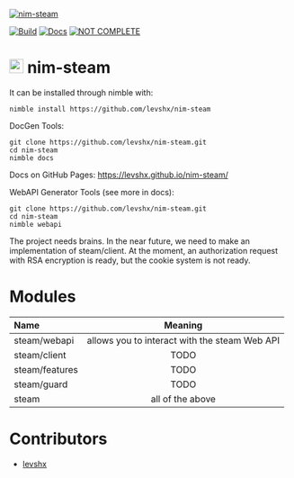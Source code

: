 [![nim-steam](https://socialify.git.ci/levshx/nim-steam/image?description=1&descriptionEditable=Steam%20Network%20Library&font=Inter&forks=1&logo=https%3A%2F%2Fraw.githubusercontent.com%2Flevshx%2Fnim-steam%2Fmain%2Fresources%2Fnim-steam.png%3Fraw%3Dtrue&owner=1&pattern=Floating%20Cogs&pulls=1&stargazers=1&theme=Dark)](https://github.com/levshx/nim-steam)


[![Build](https://github.com/levshx/nim-steam/actions/workflows/build_ci.yml/badge.svg)](https://github.com/levshx/nim-steam/actions/workflows/build_ci.yml)
[![Docs](https://github.com/levshx/nim-steam/actions/workflows/docs_ci.yml/badge.svg)](https://github.com/levshx/nim-steam/actions/workflows/docs_ci.yml)
[![NOT COMPLETE](https://img.shields.io/static/v1?label=WARNING&message=This%20library%20is%20still%20in%20heavy%20development&color=red)](https://github.com/levshx/nim-steam)

# <img src="http://forum.nim-lang.org/images/logo.png" style="height: 25px;"> nim-steam 

It can be installed through nimble with:

```
nimble install https://github.com/levshx/nim-steam
```

DocGen Tools:

```
git clone https://github.com/levshx/nim-steam.git
cd nim-steam
nimble docs
```
Docs on GitHub Pages:
https://levshx.github.io/nim-steam/

WebAPI Generator Tools (see more in docs):
```
git clone https://github.com/levshx/nim-steam.git
cd nim-steam
nimble webapi 
```

The project needs brains. In the near future, we need to make an implementation of steam/client. At the moment, an authorization request with RSA encryption is ready, but the cookie system is not ready.

# Modules

| Name          | Meaning         |
|:------------- |:---------------:|
| steam/webapi  | allows you to interact with the steam Web API |
| steam/client  | TODO  |
| steam/features| TODO |
| steam/guard   | TODO  |
| steam         | all of the above |



# Contributors

- [levshx](https://github.com/levshx)
